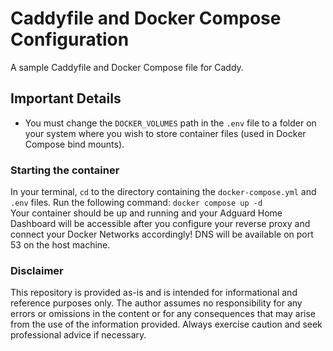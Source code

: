 # Caddyfile and Docker Compose Configuration  

A sample Caddyfile and Docker Compose file for Caddy.  

## Important Details  

* You must change the ```DOCKER_VOLUMES``` path in the ```.env``` file to a folder on your system where you wish to store container files (used in Docker Compose bind mounts).  

### Starting the container  

In your terminal, ```cd``` to the directory containing the ```docker-compose.yml``` and ```.env``` files. Run the following command: ```docker compose up -d```  
Your container should be up and running and your Adguard Home Dashboard will be accessible after you configure your reverse proxy and connect your Docker Networks accordingly! DNS will be available on port 53 on the host machine.  

### Disclaimer  

This repository is provided as-is and is intended for informational and reference purposes only. The author assumes no responsibility for any errors or omissions in the content or for any consequences that may arise from the use of the information provided. Always exercise caution and seek professional advice if necessary.  
